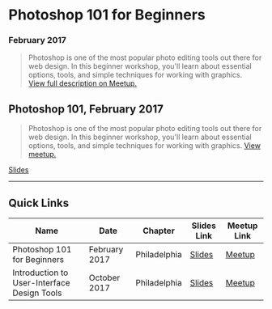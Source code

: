 # Photoshop 101 for Beginners
### February 2017

> Photoshop is one of the most popular photo editing tools out there for web design. In this beginner workshop, you'll learn about essential options, tools, and simple techniques for working with graphics.  
[View full description on Meetup.](https://www.meetup.com/Girl-Develop-It-Philadelphia/events/237414062)

## Photoshop 101, February 2017

> Photoshop is one of the most popular photo editing tools out there for web design. In this beginner workshop, you'll learn about essential options, tools, and simple techniques for working with graphics. [View meetup.](https://www.meetup.com/Girl-Develop-It-Philadelphia/events/237414062)

[Slides](https://bridgetcreed.github.io/gdiphilly-photoshop101-feb2017)

---

## Quick Links

Name | Date | Chapter | Slides Link | Meetup Link
--- | --- | --- | --- | ---
Photoshop 101 for Beginners | February  2017 | Philadelphia | [Slides](https://bridgetcreed.github.io/gdiphilly-photoshop101-feb2017) | [Meetup](https://www.meetup.com/Girl-Develop-It-Philadelphia/events/237414062)
Introduction to User-Interface Design Tools | October 2017 | Philadelphia | [Slides](https://bridgetcreed.github.io/gdiphilly-uitools-oct2017) | [Meetup](https://www.meetup.com/Girl-Develop-It-Philadelphia/events/242366541)
